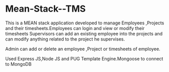 # Mean-Stack--TMS
This is a MEAN stack application developed to manage Employees ,Projects and their timesheets.Employees can login and view or modify their timesheets
Supervisors can add an existing employee into the projects and can modify anything related to the project he supervises.

Admin can add or delete an employee ,Project or timesheets of employee.

Used Express JS,Node JS and PUG Template Engine.Mongoose to connect to MongoDB
